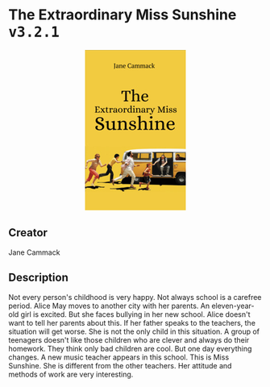 
# The Extraordinary Miss Sunshine <kbd>v3.2.1</kbd>

<center>
  <img src="./cover-1024.jpg"/>
</center>

## Creator
Jane Cammack

## Description
Not every person's childhood is very happy. Not always school is a carefree period. Alice May moves to another city with her parents. An eleven-year-old girl is excited. But she faces bullying in her new school. Alice doesn't want to tell her parents about this. If her father speaks to the teachers, the situation will get worse. She is not the only child in this situation. A group of teenagers doesn't like those children who are clever and always do their homework. They think only bad children are cool. But one day everything changes. A new music teacher appears in this school. This is Miss Sunshine. She is different from the other teachers. Her attitude and methods of work are very interesting. 
